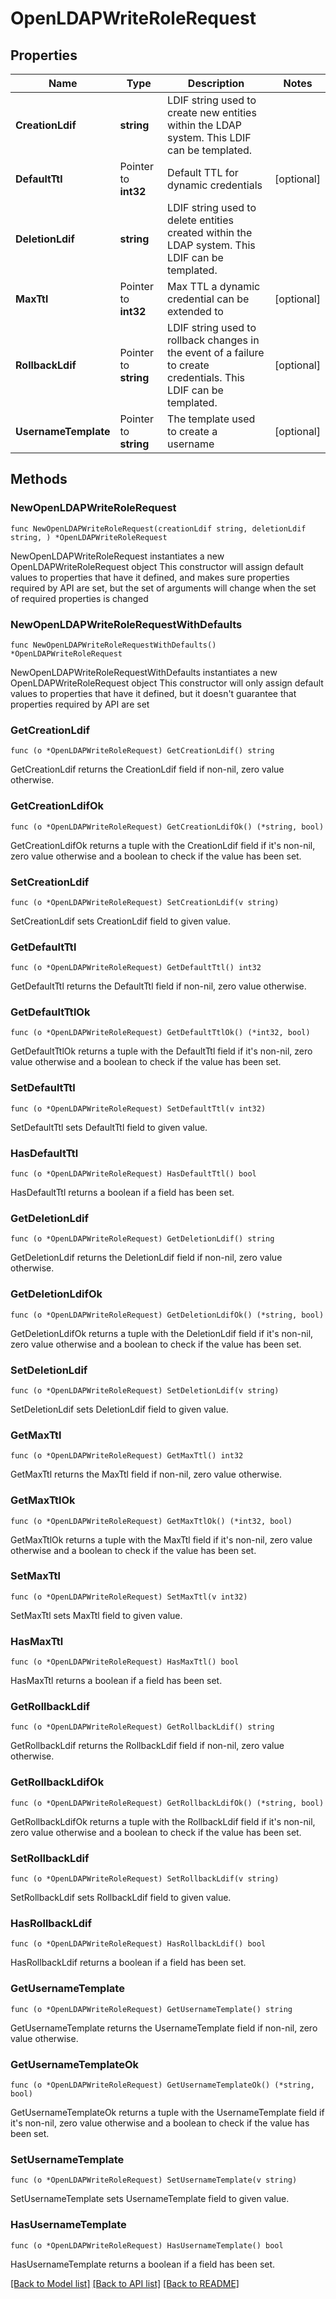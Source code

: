 # OpenLDAPWriteRoleRequest


## Properties

Name | Type | Description | Notes
------------ | ------------- | ------------- | -------------
**CreationLdif** | **string** | LDIF string used to create new entities within the LDAP system. This LDIF can be templated. | 
**DefaultTtl** | Pointer to **int32** | Default TTL for dynamic credentials | [optional] 
**DeletionLdif** | **string** | LDIF string used to delete entities created within the LDAP system. This LDIF can be templated. | 
**MaxTtl** | Pointer to **int32** | Max TTL a dynamic credential can be extended to | [optional] 
**RollbackLdif** | Pointer to **string** | LDIF string used to rollback changes in the event of a failure to create credentials. This LDIF can be templated. | [optional] 
**UsernameTemplate** | Pointer to **string** | The template used to create a username | [optional] 



## Methods


### NewOpenLDAPWriteRoleRequest

`func NewOpenLDAPWriteRoleRequest(creationLdif string, deletionLdif string, ) *OpenLDAPWriteRoleRequest`

NewOpenLDAPWriteRoleRequest instantiates a new OpenLDAPWriteRoleRequest object
This constructor will assign default values to properties that have it defined,
and makes sure properties required by API are set, but the set of arguments
will change when the set of required properties is changed

### NewOpenLDAPWriteRoleRequestWithDefaults

`func NewOpenLDAPWriteRoleRequestWithDefaults() *OpenLDAPWriteRoleRequest`

NewOpenLDAPWriteRoleRequestWithDefaults instantiates a new OpenLDAPWriteRoleRequest object
This constructor will only assign default values to properties that have it defined,
but it doesn't guarantee that properties required by API are set


### GetCreationLdif

`func (o *OpenLDAPWriteRoleRequest) GetCreationLdif() string`

GetCreationLdif returns the CreationLdif field if non-nil, zero value otherwise.

### GetCreationLdifOk

`func (o *OpenLDAPWriteRoleRequest) GetCreationLdifOk() (*string, bool)`

GetCreationLdifOk returns a tuple with the CreationLdif field if it's non-nil, zero value otherwise
and a boolean to check if the value has been set.

### SetCreationLdif

`func (o *OpenLDAPWriteRoleRequest) SetCreationLdif(v string)`

SetCreationLdif sets CreationLdif field to given value.





### GetDefaultTtl

`func (o *OpenLDAPWriteRoleRequest) GetDefaultTtl() int32`

GetDefaultTtl returns the DefaultTtl field if non-nil, zero value otherwise.

### GetDefaultTtlOk

`func (o *OpenLDAPWriteRoleRequest) GetDefaultTtlOk() (*int32, bool)`

GetDefaultTtlOk returns a tuple with the DefaultTtl field if it's non-nil, zero value otherwise
and a boolean to check if the value has been set.

### SetDefaultTtl

`func (o *OpenLDAPWriteRoleRequest) SetDefaultTtl(v int32)`

SetDefaultTtl sets DefaultTtl field to given value.


### HasDefaultTtl

`func (o *OpenLDAPWriteRoleRequest) HasDefaultTtl() bool`

HasDefaultTtl returns a boolean if a field has been set.




### GetDeletionLdif

`func (o *OpenLDAPWriteRoleRequest) GetDeletionLdif() string`

GetDeletionLdif returns the DeletionLdif field if non-nil, zero value otherwise.

### GetDeletionLdifOk

`func (o *OpenLDAPWriteRoleRequest) GetDeletionLdifOk() (*string, bool)`

GetDeletionLdifOk returns a tuple with the DeletionLdif field if it's non-nil, zero value otherwise
and a boolean to check if the value has been set.

### SetDeletionLdif

`func (o *OpenLDAPWriteRoleRequest) SetDeletionLdif(v string)`

SetDeletionLdif sets DeletionLdif field to given value.





### GetMaxTtl

`func (o *OpenLDAPWriteRoleRequest) GetMaxTtl() int32`

GetMaxTtl returns the MaxTtl field if non-nil, zero value otherwise.

### GetMaxTtlOk

`func (o *OpenLDAPWriteRoleRequest) GetMaxTtlOk() (*int32, bool)`

GetMaxTtlOk returns a tuple with the MaxTtl field if it's non-nil, zero value otherwise
and a boolean to check if the value has been set.

### SetMaxTtl

`func (o *OpenLDAPWriteRoleRequest) SetMaxTtl(v int32)`

SetMaxTtl sets MaxTtl field to given value.


### HasMaxTtl

`func (o *OpenLDAPWriteRoleRequest) HasMaxTtl() bool`

HasMaxTtl returns a boolean if a field has been set.




### GetRollbackLdif

`func (o *OpenLDAPWriteRoleRequest) GetRollbackLdif() string`

GetRollbackLdif returns the RollbackLdif field if non-nil, zero value otherwise.

### GetRollbackLdifOk

`func (o *OpenLDAPWriteRoleRequest) GetRollbackLdifOk() (*string, bool)`

GetRollbackLdifOk returns a tuple with the RollbackLdif field if it's non-nil, zero value otherwise
and a boolean to check if the value has been set.

### SetRollbackLdif

`func (o *OpenLDAPWriteRoleRequest) SetRollbackLdif(v string)`

SetRollbackLdif sets RollbackLdif field to given value.


### HasRollbackLdif

`func (o *OpenLDAPWriteRoleRequest) HasRollbackLdif() bool`

HasRollbackLdif returns a boolean if a field has been set.




### GetUsernameTemplate

`func (o *OpenLDAPWriteRoleRequest) GetUsernameTemplate() string`

GetUsernameTemplate returns the UsernameTemplate field if non-nil, zero value otherwise.

### GetUsernameTemplateOk

`func (o *OpenLDAPWriteRoleRequest) GetUsernameTemplateOk() (*string, bool)`

GetUsernameTemplateOk returns a tuple with the UsernameTemplate field if it's non-nil, zero value otherwise
and a boolean to check if the value has been set.

### SetUsernameTemplate

`func (o *OpenLDAPWriteRoleRequest) SetUsernameTemplate(v string)`

SetUsernameTemplate sets UsernameTemplate field to given value.


### HasUsernameTemplate

`func (o *OpenLDAPWriteRoleRequest) HasUsernameTemplate() bool`

HasUsernameTemplate returns a boolean if a field has been set.









[[Back to Model list]](../README.md#documentation-for-models) [[Back to API list]](../README.md#documentation-for-api-endpoints) [[Back to README]](../README.md)


